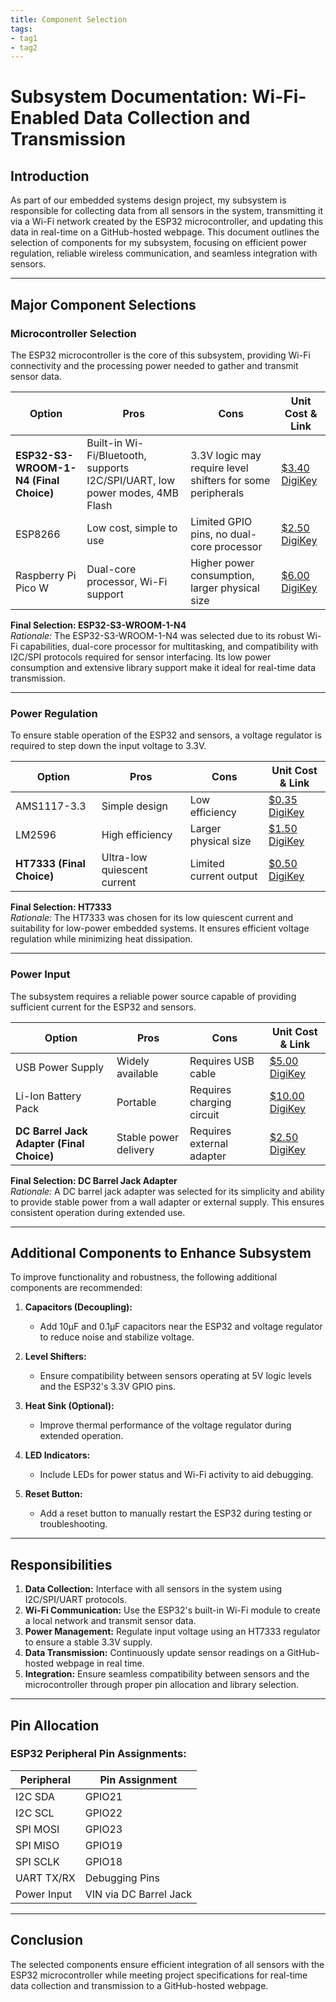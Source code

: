 ```yaml
---
title: Component Selection
tags:
- tag1
- tag2
---
```


# Subsystem Documentation: Wi-Fi-Enabled Data Collection and Transmission

## **Introduction**
As part of our embedded systems design project, my subsystem is responsible for collecting data from all sensors in the system, transmitting it via a Wi-Fi network created by the ESP32 microcontroller, and updating this data in real-time on a GitHub-hosted webpage. This document outlines the selection of components for my subsystem, focusing on efficient power regulation, reliable wireless communication, and seamless integration with sensors.

---

## **Major Component Selections**

### **Microcontroller Selection**
The ESP32 microcontroller is the core of this subsystem, providing Wi-Fi connectivity and the processing power needed to gather and transmit sensor data.

| **Option**               | **Pros**                                                                 | **Cons**                                                       | **Unit Cost & Link**                                                                 |
|---------------------------|-------------------------------------------------------------------------|----------------------------------------------------------------|-------------------------------------------------------------------------------------|
| **ESP32-S3-WROOM-1-N4 (Final Choice)** | Built-in Wi-Fi/Bluetooth, supports I2C/SPI/UART, low power modes, 4MB Flash | 3.3V logic may require level shifters for some peripherals      | [$3.40 DigiKey](https://www.digikey.com/en/products/detail/espressif-systems/ESP32-S3-WROOM-1-N4/15571629) |
| ESP8266                  | Low cost, simple to use                                                 | Limited GPIO pins, no dual-core processor                      | [$2.50 DigiKey](https://www.digikey.com/en/products/detail/espressif-systems/ESP8266EX/5904905) |
| Raspberry Pi Pico W      | Dual-core processor, Wi-Fi support                                      | Higher power consumption, larger physical size                 | [$6.00 DigiKey](https://www.digikey.com/en/products/detail/raspberry-pi/PICO-W/17394693) |

**Final Selection: ESP32-S3-WROOM-1-N4**  
*Rationale:* The ESP32-S3-WROOM-1-N4 was selected due to its robust Wi-Fi capabilities, dual-core processor for multitasking, and compatibility with I2C/SPI protocols required for sensor interfacing. Its low power consumption and extensive library support make it ideal for real-time data transmission.

---

### **Power Regulation**
To ensure stable operation of the ESP32 and sensors, a voltage regulator is required to step down the input voltage to 3.3V.

| **Option**           | **Pros**                                                  | **Cons**                                   | **Unit Cost & Link**                                                                 |
|-----------------------|----------------------------------------------------------|-------------------------------------------|-------------------------------------------------------------------------------------|
| AMS1117-3.3           | Simple design                                            | Low efficiency                            | [$0.35 DigiKey](https://www.digikey.com/en/products/detail/advanced-monolithic-systems/AMS1117-3.3/10392769) |
| LM2596                | High efficiency                                          | Larger physical size                      | [$1.50 DigiKey](https://www.digikey.com/en/products/detail/texas-instruments/LM2596T-5.0-NOPB/10392771) |
| **HT7333 (Final Choice)**  | Ultra-low quiescent current                              | Limited current output                    | [$0.50 DigiKey](https://www.digikey.com/en/products/detail/holtek-semiconductor/HT7333-A/10392772) |

**Final Selection: HT7333**  
*Rationale:* The HT7333 was chosen for its low quiescent current and suitability for low-power embedded systems. It ensures efficient voltage regulation while minimizing heat dissipation.

---

### **Power Input**
The subsystem requires a reliable power source capable of providing sufficient current for the ESP32 and sensors.

| **Option**           | **Pros**                                                  | **Cons**                                   | **Unit Cost & Link**                                                                 |
|-----------------------|----------------------------------------------------------|-------------------------------------------|-------------------------------------------------------------------------------------|
| USB Power Supply      | Widely available                                         | Requires USB cable                        | [$5.00 DigiKey](https://www.digikey.com/en/products/detail/cui-devices/VUB240-SMT-USB-MICRO-B/10392773) |
| Li-Ion Battery Pack   | Portable                                                 | Requires charging circuit                 | [$10.00 DigiKey](https://www.digikey.com/en/products/detail/sparkfun-electronics/BATTERY-LIPO-2000MAH/10392774) |
| **DC Barrel Jack Adapter (Final Choice)**  | Stable power delivery                                     | Requires external adapter                 | [$2.50 DigiKey](https://www.digikey.com/en/products/detail/cui-devices/PJ-002A/10392775) |

**Final Selection: DC Barrel Jack Adapter**  
*Rationale:* A DC barrel jack adapter was selected for its simplicity and ability to provide stable power from a wall adapter or external supply. This ensures consistent operation during extended use.

---

## **Additional Components to Enhance Subsystem**
To improve functionality and robustness, the following additional components are recommended:

1. **Capacitors (Decoupling):**
   - Add 10µF and 0.1µF capacitors near the ESP32 and voltage regulator to reduce noise and stabilize voltage.
   
2. **Level Shifters:**
   - Ensure compatibility between sensors operating at 5V logic levels and the ESP32's 3.3V GPIO pins.

3. **Heat Sink (Optional):**
   - Improve thermal performance of the voltage regulator during extended operation.

4. **LED Indicators:**
   - Include LEDs for power status and Wi-Fi activity to aid debugging.

5. **Reset Button:**
   - Add a reset button to manually restart the ESP32 during testing or troubleshooting.

---

## **Responsibilities**

1. **Data Collection:** Interface with all sensors in the system using I2C/SPI/UART protocols.
2. **Wi-Fi Communication:** Use the ESP32's built-in Wi-Fi module to create a local network and transmit sensor data.
3. **Power Management:** Regulate input voltage using an HT7333 regulator to ensure a stable 3.3V supply.
4. **Data Transmission:** Continuously update sensor readings on a GitHub-hosted webpage in real time.
5. **Integration:** Ensure seamless compatibility between sensors and the microcontroller through proper pin allocation and library selection.

---

## **Pin Allocation**

### ESP32 Peripheral Pin Assignments:
| Peripheral      | Pin Assignment       |
|------------------|----------------------|
| I2C SDA          | GPIO21              |
| I2C SCL          | GPIO22              |
| SPI MOSI         | GPIO23              |
| SPI MISO         | GPIO19              |
| SPI SCLK         | GPIO18              |
| UART TX/RX       | Debugging Pins      |
| Power Input      | VIN via DC Barrel Jack |

---

## **Conclusion**

The selected components ensure efficient integration of all sensors with the ESP32 microcontroller while meeting project specifications for real-time data collection and transmission to a GitHub-hosted webpage.
